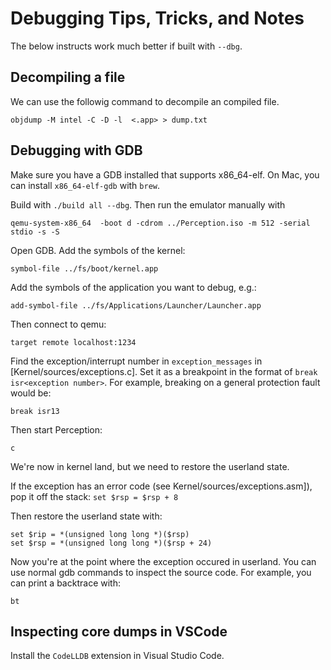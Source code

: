 # Debugging Tips, Tricks, and Notes

The below instructs work much better if built with `--dbg`.

## Decompiling a file

We can use the followig command to decompile an compiled file.

`objdump -M intel -C -D -l  <.app> > dump.txt`

## Debugging with GDB

Make sure you have a GDB installed that supports x86_64-elf. On Mac, you can install `x86_64-elf-gdb` with `brew`.

Build with `./build all --dbg`. Then run the emulator manually with

`qemu-system-x86_64  -boot d -cdrom ../Perception.iso -m 512 -serial stdio -s -S`

Open GDB. Add the symbols of the kernel:

`symbol-file ../fs/boot/kernel.app`

Add the symbols of the application you want to debug, e.g.:

`add-symbol-file ../fs/Applications/Launcher/Launcher.app`

Then connect to qemu:

`target remote localhost:1234`

Find the exception/interrupt number in `exception_messages` in [Kernel/sources/exceptions.c]. Set it as a breakpoint in the format of `break isr<exception number>`. For example, breaking on a general protection fault would be:

`break isr13`

Then start Perception:

`c`

We're now in kernel land, but we need to restore the userland state.

If the exception has an error code (see Kernel/sources/exceptions.asm]), pop it off the stack:
`set $rsp = $rsp + 8`

Then restore the userland state with:

```
set $rip = *(unsigned long long *)($rsp)
set $rsp = *(unsigned long long *)($rsp + 24)
```

Now you're at the point where the exception occured in userland. You can use normal gdb commands to inspect the source code. For example, you can print a backtrace with:

`bt`

## Inspecting core dumps in VSCode

Install the `CodeLLDB` extension in Visual Studio Code.
